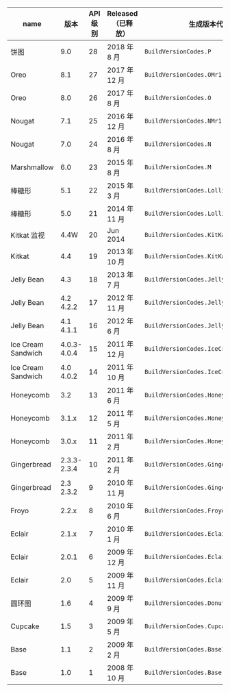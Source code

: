 
|name|版本|API 级别|Released（已释放）|生成版本代码|
|--- |--- |--- |--- |--- |
|饼图|9.0|28|2018 年 8 月|`BuildVersionCodes.P`|
|Oreo|8.1|27|2017 年 12 月|`BuildVersionCodes.OMr1`|
|Oreo|8.0|26|2017 年 8 月|`BuildVersionCodes.O`|
|Nougat|7.1|25|2016 年 12 月|`BuildVersionCodes.NMr1`|
|Nougat|7.0|24|2016 年 8 月|`BuildVersionCodes.N`|
|Marshmallow|6.0|23|2015 年 8 月|`BuildVersionCodes.M`|
|棒糖形|5.1|22|2015 年 3 月|`BuildVersionCodes.LollipopMr1`|
|棒糖形|5.0|21|2014 年 11 月|`BuildVersionCodes.Lollipop`|
|Kitkat 监视|4.4W|20|Jun 2014|`BuildVersionCodes.KitKatWatch`|
|Kitkat|4.4|19|2013 年 10 月|`BuildVersionCodes.KitKat`|
|Jelly Bean|4.3|18|2013 年 7 月|`BuildVersionCodes.JellyBeanMr2`|
|Jelly Bean|4.2 4.2.2|17|2012 年 11 月|`BuildVersionCodes.JellyBeanMr1`|
|Jelly Bean|4.1 4.1.1|16|2012 年 6 月|`BuildVersionCodes.JellyBean`|
|Ice Cream Sandwich|4.0.3-4.0.4|15|2011 年 12 月|`BuildVersionCodes.IceCreamSandwichMr1`|
|Ice Cream Sandwich|4.0 4.0.2|14|2011 年 10 月|`BuildVersionCodes.IceCreamSandwich`|
|Honeycomb|3.2|13|2011 年 6 月|`BuildVersionCodes.HoneyCombMr2`|
|Honeycomb|3.1.x|12|2011 年 5 月|`BuildVersionCodes.HoneyCombMr1`|
|Honeycomb|3.0.x|11|2011 年 2 月|`BuildVersionCodes.HoneyComb`|
|Gingerbread|2.3.3-2.3.4|10|2011 年 2 月|`BuildVersionCodes.GingerBreadMr1`|
|Gingerbread|2.3 2.3.2|9|2010 年 11 月|`BuildVersionCodes.GingerBread`|
|Froyo|2.2.x|8|2010 年 6 月|`BuildVersionCodes.Froyo`|
|Eclair|2.1.x|7|2010 年 1 月|`BuildVersionCodes.EclairMr1`|
|Eclair|2.0.1|6|2009 年 12 月|`BuildVersionCodes.Eclair01`|
|Eclair|2.0|5|2009 年 11 月|`BuildVersionCodes.Eclair`|
|圆环图|1.6|4|2009 年 9 月|`BuildVersionCodes.Donut`|
|Cupcake|1.5|3|2009 年 5 月|`BuildVersionCodes.Cupcake`|
|Base|1.1|2|2009 年 2 月|`BuildVersionCodes.Base11`|
|Base|1.0|1|2008 年 10 月|`BuildVersionCodes.Base`|

